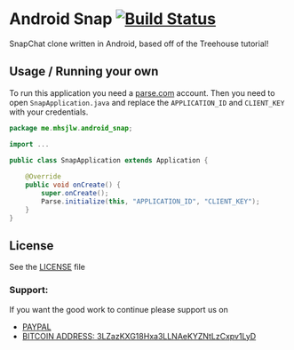 Android Snap [![Build Status](https://travis-ci.org/mhsjlw/AndroidSnap.svg)](https://travis-ci.org/mhsjlw/AndroidSnap)
============

SnapChat clone written in Android, based off of the Treehouse tutorial!

## Usage / Running your own
To run this application you need a [parse.com](https://parse.com/) account. Then you need to open `SnapApplication.java` and replace the `APPLICATION_ID` and `CLIENT_KEY` with your credentials.

```java
package me.mhsjlw.android_snap;

import ...

public class SnapApplication extends Application {
	
	@Override
	public void onCreate() { 
		super.onCreate();
	    Parse.initialize(this, "APPLICATION_ID", "CLIENT_KEY");
	}
}
```

## License
See the [LICENSE](https://github.com/mhsjlw/AndroidSnap/blob/master/LICENSE) file

### Support:

If you want the good work to continue please support us on

* [PAYPAL](https://www.paypal.me/ishandutta2007)
* [BITCOIN ADDRESS: 3LZazKXG18Hxa3LLNAeKYZNtLzCxpv1LyD](https://www.coinbase.com/join/5a8e4a045b02c403bc3a9c0c)
